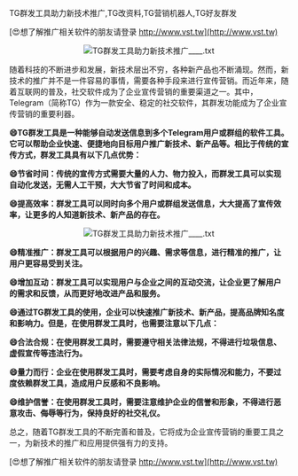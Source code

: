 TG群发工具助力新技术推广,TG改资料,TG营销机器人,TG好友群发

[😍想了解推广相关软件的朋友请登录 http://www.vst.tw](http://www.vst.tw)

 <center><img src="https://vst.tw/MP4/tuiguang/png/0.png" alt="TG群发工具助力新技术推广____.txt"></center>

随着科技的不断进步和发展，新技术层出不穷，各种新产品也不断涌现。然而，新技术的推广并不是一件容易的事情，需要各种手段来进行宣传营销。而近年来，随着互联网的普及，社交软件成为了企业宣传营销的重要渠道之一。其中，Telegram（简称TG）作为一款安全、稳定的社交软件，其群发功能成为了企业宣传营销的重要利器。

**😄TG群发工具是一种能够自动发送信息到多个Telegram用户或群组的软件工具。它可以帮助企业快速、便捷地向目标用户推广新技术、新产品等。相比于传统的宣传方式，群发工具具有以下几点优势：**

**😄节省时间：传统的宣传方式需要大量的人力、物力投入，而群发工具可以实现自动化发送，无需人工干预，大大节省了时间和成本。**

**😄提高效率：群发工具可以同时向多个用户或群组发送信息，大大提高了宣传效率，让更多的人知道新技术、新产品的存在。**

 <center><img src="https://vst.tw/MP4/tuiguang/png/7.png" alt="TG群发工具助力新技术推广____.txt"></center>

**😄精准推广：群发工具可以根据用户的兴趣、需求等信息，进行精准的推广，让用户更容易受到关注。**

**😄增加互动：群发工具可以实现用户与企业之间的互动交流，让企业更了解用户的需求和反馈，从而更好地改进产品和服务。**

**😄通过TG群发工具的使用，企业可以快速推广新技术、新产品，提高品牌知名度和影响力。但是，在使用群发工具时，也需要注意以下几点：**

**😄合法合规：在使用群发工具时，需要遵守相关法律法规，不得进行垃圾信息、虚假宣传等违法行为。**

**😄量力而行：企业在使用群发工具时，需要考虑自身的实际情况和能力，不要过度依赖群发工具，造成用户反感和不良影响。**

**😄维护信誉：在使用群发工具时，需要注意维护企业的信誉和形象，不得进行恶意攻击、侮辱等行为，保持良好的社交礼仪。**

总之，随着TG群发工具的不断完善和普及，它将成为企业宣传营销的重要工具之一，为新技术的推广和应用提供强有力的支持。

[😍想了解推广相关软件的朋友请登录 http://www.vst.tw](http://www.vst.tw)



